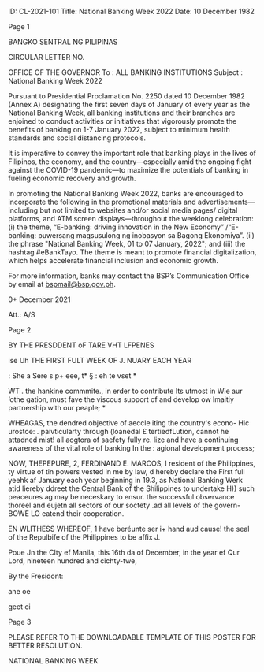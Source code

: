 ID: CL-2021-101
Title: National Banking Week 2022
Date: 10 December 1982

Page 1

BANGKO SENTRAL NG PILIPINAS

CIRCULAR LETTER NO.

OFFICE OF THE GOVERNOR To : ALL BANKING INSTITUTIONS Subject : National Banking Week 2022

Pursuant to Presidential Proclamation No. 2250 dated 10 December 1982 (Annex A) designating the first seven days of January of every year as the National Banking Week, all banking institutions and their branches are enjoined to conduct activities or initiatives that vigorously promote the benefits of banking on 1-7 January 2022, subject to minimum health standards and social distancing protocols.

It is imperative to convey the important role that banking plays in the lives of Filipinos, the economy, and the country—especially amid the ongoing fight against the COVID-19 pandemic—to maximize the potentials of banking in fueling economic recovery and growth.

In promoting the National Banking Week 2022, banks are encouraged to incorporate the following in the promotional materials and advertisements—including but not limited to websites and/or social media pages/ digital platforms, and ATM screen displays—throughout the weeklong celebration: (i) the theme, “E-banking: driving innovation in the New Economy” /“E-banking: puwersang magsusulong ng inobasyon sa Bagong Ekonomiya”. (ii) the phrase "National Banking Week, 01 to 07 January, 2022"; and (iii) the hashtag #eBankTayo. The theme is meant to promote financial digitalization, which helps accelerate financial inclusion and economic growth.

For more information, banks may contact the BSP’s Communication Office by email at bspmail@bsp.gov.ph.

0+ December 2021

Att.: A/S

Page 2

BY THE PRESDDENT oF TARE VHT LFPENES

ise Uh THE FIRST FULT WEEK OF J. NUARY EACH YEAR

: She a Sere s p+ eee, t* § : eh te vset *

WT . the hankine commmite., in erder to contribute Its utmost in Wie aur ‘othe gation, must fave the viscous support of and develop ow lmaitiy partnership with our peaple; *

WHEAGAS, the dendred objective of aeccle iting the country's econo- Hic urostoe: . paivticularty through (loanedal £ tertiedfLution, cannot he attadned mist! all aogtora of saefety fully re. lize and have a continuing awareness of the vital role of banking In the : agional development process;

NOW, THEPEPURE, 2, FERDINAND E. MARCOS, I resident of the Phiiippines, ty virtue of tin powers vested in me by law, d hereby declare the First full yeehk af January each year beginning in 19.3, as National Banking Werk atid liereby ddreet the Central Bank of the Shilippines to undertake H)) such peaceures ag may be neceskary to ensur. the successful observance thoreel and eujetn all sectors of our soctety .ad all levels of the govern- BOWE LO eatend their cooperation.

EN WLITHESS WHEREOF, 1 have beréunte ser i+ hand aud cause! the seal of the Repulbife of the Philippines to be affix J.

Poue Jn the Clty ef Manila, this 16th da of December, in the year ef Qur Lord, nineteen hundred and cichty-twe,

By the Fresidont:

ane oe

geet ci

Page 3

PLEASE REFER TO THE DOWNLOADABLE TEMPLATE OF THIS POSTER FOR BETTER RESOLUTION.

NATIONAL BANKING WEEK